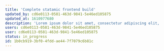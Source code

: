 ```yaml
---
title: 'Complete statamic frontend build'
updated_by: cd6e0113-0581-463d-9841-5e46ed105875
updated_at: 1610977680
description: 'Lorem ipsum dolor sit amet, consectetur adipiscing elit, sed do eiusmod tempor incididunt ut labore et dolore magna aliqua.'
users: cd6e0113-0581-463d-9841-5e46ed105875
user: cd6e0113-0581-463d-9841-5e46ed105875
status: in_progress
id: 1b0cb919-3bf0-4fdd-ae44-7f7079c6b81c
---
```

